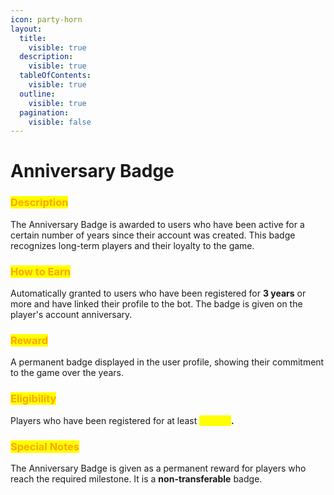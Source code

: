 ```yaml
---
icon: party-horn
layout:
  title:
    visible: true
  description:
    visible: true
  tableOfContents:
    visible: true
  outline:
    visible: true
  pagination:
    visible: false
---
```


# Anniversary Badge

### <mark style="color:orange;">**Description**</mark>

The Anniversary Badge is awarded to users who have been active for a certain number of years since their account was created. This badge recognizes long-term players and their loyalty to the game.

### <mark style="color:orange;">**How to Earn**</mark>

Automatically granted to users who have been registered for **3 years** or more and have linked their profile to the bot. The badge is given on the player's account anniversary.

### <mark style="color:orange;">**Reward**</mark>

A permanent badge displayed in the user profile, showing their commitment to the game over the years.

### <mark style="color:orange;">**Eligibility**</mark>

Players who have been registered for at least <mark style="color:yellow;">**3 years**</mark>**.**

### <mark style="color:orange;">**Special Notes**</mark>

The Anniversary Badge is given as a permanent reward for players who reach the required milestone. It is a **non-transferable** badge.
